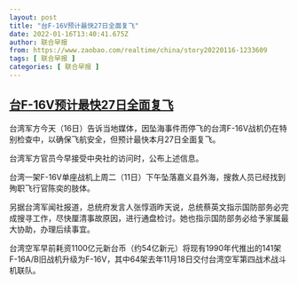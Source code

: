 ```yaml
---
layout: post
title: "台F-16V预计最快27日全面复飞"
date: 2022-01-16T13:40:41.675Z
author: 联合早报
from: https://www.zaobao.com/realtime/china/story20220116-1233609
tags: [ 联合早报 ]
categories: [ 联合早报 ]
---
```

<!--1642359600000-->
[台F-16V预计最快27日全面复飞](https://www.zaobao.com/realtime/china/story20220116-1233609)
------

<div>
<p>台湾军方今天（16日）告诉当地媒体，因<span><span><span><span><span><span>坠海事件而停飞的台湾F-16V战机仍在特别检查中，以确保飞航安全，但预计最快本月27日全面复飞。</span></span></span></span></span></span></p><p>台湾军方官员今早接受中央社的访问时，公布上述信息。</p><p>台湾一架F-16V单座战机上周二（11日）下午坠落嘉义县外海，搜救人员已经找到殉职飞行官陈奕的肢体。</p><section id="imu"><div id="dfp-ad-imu1">        </div></section><p>另据台湾军闻社报道，总统府发言人张惇涵昨天说，总统蔡英文指示国防部务必完成搜寻工作，尽快厘清事故原因，进行通盘检讨。她也指示国防部务必给予家属最大协助，办理后续事宜。</p><p>台湾空军早前耗资1100亿元新台币（约54亿新元）将现有1990年代推出的141架F-16A/B旧战机升级为F-16V，其中64架去年11月18日交付台湾空军第四战术战斗机联队。</p>      <div class="cx_paywall_placeholder" id="sph_cdp_40"></div>
</div>
